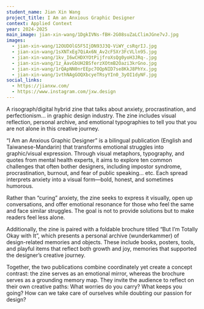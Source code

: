 ```yaml
---
student_name: Jian Xin Wang
project_title: I Am an Anxious Graphic Designer
context: Applied Context
year: 2024-2025
main_image: jian-xin-wang/1DgkIVNs-fBH-2G08suZaLClimJGne7vJ.jpg
images:
  - jian-xin-wang/12OUDOlG5F5IjDN93J3Q-ViWY_csRqrIJ.jpg
  - jian-xin-wang/1sXNTxEg7QiAx6N_Av2cF5Xr3FcVLln95.jpg
  - jian-xin-wang/1kv_I6wCHDXYOtPijfroXsQg0yoH3JRq-.jpg
  - jian-xin-wang/1z_AavGbUH2BSferzXOtmB2Oazi3krGno.jpg
  - jian-xin-wang/1rQApNN0nrEEpc7OQpNID7se8KkJ8PhYx.jpg
  - jian-xin-wang/1vthNAgGOQXbcyeTRsyYIn0_3yOI1dyNF.jpg
social_links:
  - https://jianxw.com/
  - https://www.instagram.com/jxw.design
---
```

A risograph/digital hybrid zine that talks about anxiety, procrastination, and perfectionism... in graphic design industry. The zine includes visual reflection, personal archive, and emotional typographies to tell you that you are not alone in this creative journey.

“I Am an Anxious Graphic Designer” is a bilingual publication (English and Taiwanese-Mandarin) that transforms emotional struggles into graphic/visual expression. Through visual metaphors, typography, and quotes from mental health experts, it aims to explore ten common challenges that often bother designers, including impostor syndrome, procrastination, burnout, and fear of public speaking… etc. Each spread interprets anxiety into a visual form—bold, honest, and sometimes humorous.

Rather than “curing” anxiety, the zine seeks to express it visually, open up conversations, and offer emotional resonance for those who feel the same and face similar struggles. The goal is not to provide solutions but to make readers feel less alone.

Additionally, the zine is paired with a foldable brochure titled “But I’m Totally Okay with It”, which presents a personal archive (wunderkammer) of design-related memories and objects. These include books, posters, tools, and playful items that reflect both growth and joy, memories that supported the designer’s creative journey.

Together, the two publications combine coordinately yet create a concept contrast: the zine serves as an emotional mirror, whereas the brochure serves as a grounding memory map. They invite the audience to reflect on their own creative paths: What worries do you carry? What keeps you going? How can we take care of ourselves while doubting our passion for design?

